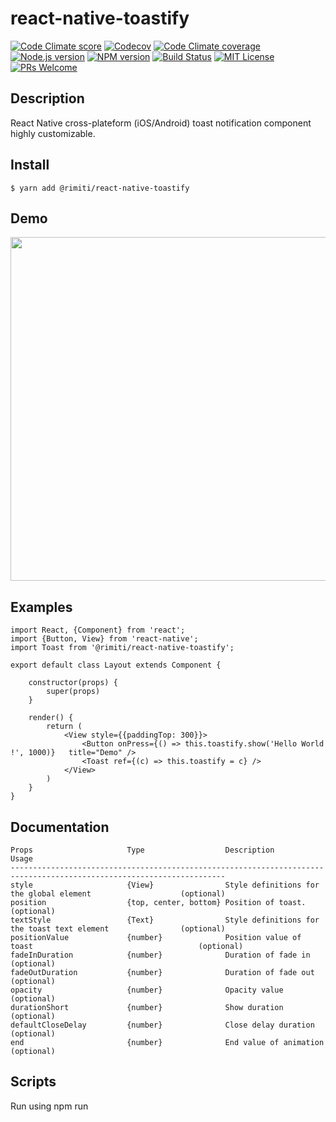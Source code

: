 # react-native-toastify

[![Code Climate score][codeclimate-score-badge]][codeclimate-score]
[![Codecov][codecov-coverage-badge]][codecov-coverage]
[![Code Climate coverage][codeclimate-issues-badge]][codeclimate-issues]
[![Node.js version][nodejs-badge]][nodejs]
[![NPM version][npm-badge]][npm]
[![Build Status][travis-badge]][travis-ci]
[![MIT License][license-badge]][LICENSE]
[![PRs Welcome][prs-badge]][prs]

## Description

React Native cross-plateform (iOS/Android) toast notification component highly customizable.

## Install

```
$ yarn add @rimiti/react-native-toastify
```

## Demo

<!-- ![Example](https://github.com/rimiti/react-native-toastify/blob/master/demo/android.gif) -->
<img src="https://github.com/rimiti/react-native-toastify/blob/master/demo/android.gif" height="550">

## Examples

```
import React, {Component} from 'react';
import {Button, View} from 'react-native';
import Toast from '@rimiti/react-native-toastify';

export default class Layout extends Component {

	constructor(props) {
		super(props)
	}

	render() {
		return (
			<View style={{paddingTop: 300}}>
				<Button	onPress={() => this.toastify.show('Hello World !', 1000)}	title="Demo" />
				<Toast ref={(c) => this.toastify = c} />
			</View>
		)
	}
}
```

## Documentation

```
Props                     Type                  Description                                                 Usage
----------------------------------------------------------------------------------------------------------------------
style                     {View}                Style definitions for the global element                    (optional)
position                  {top, center, bottom} Position of toast.                                          (optional)
textStyle                 {Text}                Style definitions for the toast text element                (optional)
positionValue             {number}              Position value of toast                                     (optional)
fadeInDuration            {number}              Duration of fade in                                         (optional)
fadeOutDuration           {number}              Duration of fade out                                        (optional)
opacity                   {number}              Opacity value                                               (optional)
durationShort             {number}              Show duration                                               (optional)
defaultCloseDelay         {number}              Close delay duration                                        (optional)
end                       {number}              End value of animation                                      (optional)

```

## Scripts

Run using npm run <script> command.

    clean - remove coverage data, Jest cache and transpiled files,
    lint - lint source files and tests,
    test - lint, typecheck and run tests with coverage,
    test-only - run tests with coverage,
    test:watch - interactive watch mode to automatically re-run tests,
    build - compile source files,
    build:watch - interactive watch mode, compile sources on change.


## License
MIT © [Dimitri DO BAIRRO](https://github.com/rimiti/react-native-toastify/blob/master/LICENSE)

[codeclimate-score-badge]: https://api.codeclimate.com/v1/badges/e90f04fc308e5efeabac/maintainability
[codeclimate-score]: https://codeclimate.com/github/rimiti/react-native-toastify/maintainability
[codecov-coverage-badge]: https://codecov.io/gh/rimiti/react-native-toastify/branch/master/graph/badge.svg
[codecov-coverage]: https://codecov.io/gh/rimiti/react-native-toastify
[codeclimate-issues-badge]: https://codeclimate.com/github/rimiti/react-native-toastify/badges/issue_count.svg
[codeclimate-issues]: https://codeclimate.com/github/rimiti/react-native-toastify
[nodejs-badge]: https://img.shields.io/badge/node->=%206.9.0-blue.svg?style=flat-square
[nodejs]: https://nodejs.org/dist/latest-v6.x/docs/api/
[npm-badge]: https://img.shields.io/badge/npm->=%203.10.8-blue.svg?style=flat-square
[npm]: https://docs.npmjs.com/
[travis-badge]: https://travis-ci.org/rimiti/react-native-toastify.svg?branch=master
[travis-ci]: https://travis-ci.org/rimiti/react-native-toastify
[license-badge]: https://img.shields.io/badge/license-MIT-blue.svg?style=flat-square
[license]: https://github.com/rimiti/react-native-toastify/blob/master/LICENSE
[prs-badge]: https://img.shields.io/badge/PRs-welcome-brightgreen.svg?style=flat-square
[prs]: http://makeapullrequest.com
